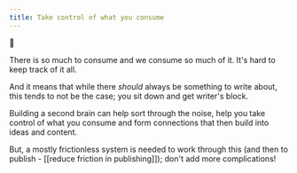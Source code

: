 ```yaml
---
title: Take control of what you consume
---
```

🌱

There is so much to consume and we consume so much of it. It's hard to keep track of it all.

And it means that while there *should* always be something to write about, this tends to not be the case; you sit down and get writer's block.

Building a second brain can help sort through the noise, help you take control of what you consume and form connections that then build into ideas and content.

But, a mostly frictionless system is needed to work through this (and then to publish - [[reduce friction in publishing]]); don't add more complications!